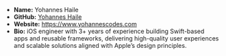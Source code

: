 - **Name:** Yohannes Haile
- **GitHub:** [Yohannes Haile](https://github.com/yohannescodes)
- **Website:** https://www.yohannescodes.com
- **Bio:** iOS engineer with 3+ years of experience building Swift-based apps and reusable frameworks, delivering high-quality user experiences and scalable solutions aligned with Apple’s design principles.